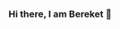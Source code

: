 ### Hi there, I am Bereket 👋

<!--
**bereketeshete/bereketeshete** is a ✨ _special_ ✨ repository because its `README.md` (this file) appears on your GitHub profile.

Here are some ideas to get you started:

 I am a machine learning and AI researcher with a strong passion for education!

- 🔭 I’m currently working on ...
- 🌱 I’m currently learning ...
- 👯 I’m looking to collaborate on ...
- 🤔 I’m looking for help with ...
- 💬 Ask me about ...
- 📫 How to reach me: ...
- 😄 Pronouns: ...
- ⚡ Fun fact: ...
-->

